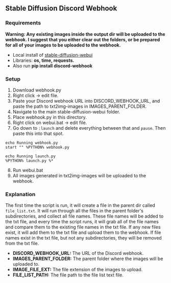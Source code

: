 ## Stable Diffusion Discord Webhook

### Requirements

**Warning: Any existing images inside the output dir will be uploaded to the webhook. I suggest that you either clear out the folders, or be prepared for all of your images to be uploaded to the webhook.**

- Local install of [stable-diffusion-webui](https://github.com/AUTOMATIC1111/stable-diffusion-webui)
- Libraries: **os, time, requests.**
- Also run **pip install discord-webhook**

### Setup

1. Download webhook.py
2. Right click -> edit file.
3. Paste your Discord webhook URL into DISCORD_WEBHOOK_URL, and paste the path to txt2img-images in IMAGES_PARENT_FOLDER.
4. Navigate to the main stable-diffusion-webui folder.
5. Place webhook.py in this directory.
6. Right click on webui.bat -> edit file.
7. Go down to `:launch` and delete everything between that and `pause`. Then paste this into that spot.

```
echo Running webhook.py
start "" %PYTHON% webhook.py

echo Running launch.py 
%PYTHON% launch.py %*
```

8. Run webui.bat
9. All images generated in txt2img-images will be uploaded to the webhook.

### Explanation

The first time the script is run, it will create a file in the parent dir called `file_list.txt`. It will run through all the files in the parent folder's subdirectories, and collect all file names. These file names will be added to the txt file, and every time the script runs, it will grab all of the file names and compare them to the existing file names in the txt file. If any new files exist, it will add them to the txt file and upload them to the webhook. If file names exist in the txt file, but not any subdirectories, they will be removed from the txt file.

- **DISCORD_WEBHOOK_URL:** The URL of the Discord webhook.
- **IMAGES_PARENT_FOLDER:** The parent folder where the images will be uploaded to.
- **IMAGE_FILE_EXT:** The file extension of the images to upload.
- **FILE_LIST_PATH:** The file path to the file list text file.


